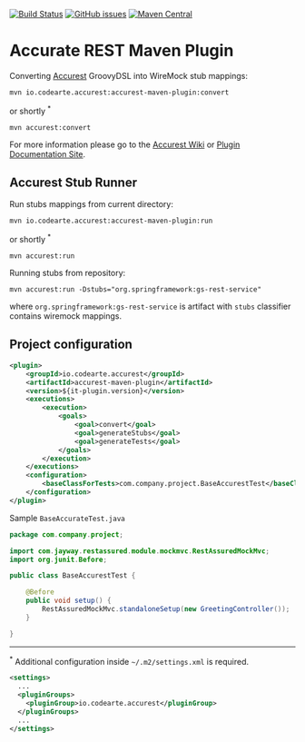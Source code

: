 [![Build Status](https://travis-ci.org/Codearte/accurest-maven-plugin.svg?branch=master)](https://travis-ci.org/Codearte/accurest-maven-plugin) [![GitHub issues](https://img.shields.io/github/issues/Codearte/accurest/maven.svg)](https://github.com/Codearte/accurest/labels/maven) [![Maven Central](https://img.shields.io/maven-central/v/io.codearte.accurest/accurest-maven-plugin.svg)](https://maven-badges.herokuapp.com/maven-central/io.codearte.accurest/accurest-maven-plugin)

Accurate REST Maven Plugin
====

Converting [Accurest](https://github.com/Codearte/accurest/wiki/1.-Introduction) GroovyDSL into WireMock stub mappings:

    mvn io.codearte.accurest:accurest-maven-plugin:convert
    
or shortly <sup>*</sup>

    mvn accurest:convert
    
For more information please go to the [Accurest Wiki](https://github.com/Codearte/accurest/wiki/2.2-Maven-Project) or [Plugin Documentation Site](http://codearte.github.io/accurest-maven-plugin/plugin-info.html).
  

    

Accurest Stub Runner
---

Run stubs mappings from current directory:

    mvn io.codearte.accurest:accurest-maven-plugin:run
    
or shortly <sup>*</sup>

    mvn accurest:run

Running stubs from repository:

    mvn accurest:run -Dstubs="org.springframework:gs-rest-service"  

where `org.springframework:gs-rest-service` is artifact with `stubs` classifier contains wiremock mappings.


Project configuration
----

```xml
<plugin>
    <groupId>io.codearte.accurest</groupId>
    <artifactId>accurest-maven-plugin</artifactId>
    <version>${it-plugin.version}</version>
    <executions>
        <execution>
            <goals>
                <goal>convert</goal>
                <goal>generateStubs</goal>
                <goal>generateTests</goal>
            </goals>
        </execution>
    </executions>
    <configuration>
        <baseClassForTests>com.company.project.BaseAccurestTest</baseClassForTests>
    </configuration>
</plugin>
```

Sample `BaseAccurateTest.java`

```java
package com.company.project;

import com.jayway.restassured.module.mockmvc.RestAssuredMockMvc;
import org.junit.Before;

public class BaseAccurestTest {

    @Before
    public void setup() {
        RestAssuredMockMvc.standaloneSetup(new GreetingController());
    }

}
```


---

<sup>*</sup> Additional configuration inside `~/.m2/settings.xml` is required.

```xml
<settings>
  ...
  <pluginGroups>
    <pluginGroup>io.codearte.accurest</pluginGroup>
  </pluginGroups>
  ...
</settings>

```

